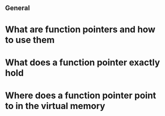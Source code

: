 ## General
# What are function pointers and how to use them
# What does a function pointer exactly hold
# Where does a function pointer point to in the virtual memory
